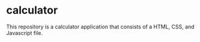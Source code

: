 # calculator

This repository is a calculator application that consists of a HTML, CSS, and Javascript file.
